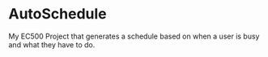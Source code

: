 # AutoSchedule
My EC500 Project that generates a schedule based on when a user is busy and what they have to do.
